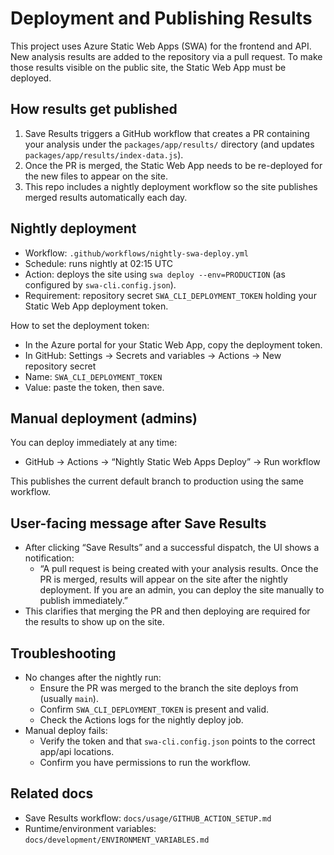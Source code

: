 # Deployment and Publishing Results

This project uses Azure Static Web Apps (SWA) for the frontend and API. New analysis results are added to the repository via a pull request. To make those results visible on the public site, the Static Web App must be deployed.

## How results get published

1. Save Results triggers a GitHub workflow that creates a PR containing your analysis under the `packages/app/results/` directory (and updates `packages/app/results/index-data.js`).
2. Once the PR is merged, the Static Web App needs to be re-deployed for the new files to appear on the site.
3. This repo includes a nightly deployment workflow so the site publishes merged results automatically each day.

## Nightly deployment

- Workflow: `.github/workflows/nightly-swa-deploy.yml`
- Schedule: runs nightly at 02:15 UTC
- Action: deploys the site using `swa deploy --env=PRODUCTION` (as configured by `swa-cli.config.json`).
- Requirement: repository secret `SWA_CLI_DEPLOYMENT_TOKEN` holding your Static Web App deployment token.

How to set the deployment token:

- In the Azure portal for your Static Web App, copy the deployment token.
- In GitHub: Settings → Secrets and variables → Actions → New repository secret
- Name: `SWA_CLI_DEPLOYMENT_TOKEN`
- Value: paste the token, then save.

## Manual deployment (admins)

You can deploy immediately at any time:

- GitHub → Actions → “Nightly Static Web Apps Deploy” → Run workflow

This publishes the current default branch to production using the same workflow.

## User-facing message after Save Results

- After clicking “Save Results” and a successful dispatch, the UI shows a notification:
    - “A pull request is being created with your analysis results. Once the PR is merged, results will appear on the site after the nightly deployment. If you are an admin, you can deploy the site manually to publish immediately.”
- This clarifies that merging the PR and then deploying are required for the results to show up on the site.

## Troubleshooting

- No changes after the nightly run:
    - Ensure the PR was merged to the branch the site deploys from (usually `main`).
    - Confirm `SWA_CLI_DEPLOYMENT_TOKEN` is present and valid.
    - Check the Actions logs for the nightly deploy job.
- Manual deploy fails:
    - Verify the token and that `swa-cli.config.json` points to the correct app/api locations.
    - Confirm you have permissions to run the workflow.

## Related docs

- Save Results workflow: `docs/usage/GITHUB_ACTION_SETUP.md`
- Runtime/environment variables: `docs/development/ENVIRONMENT_VARIABLES.md`
